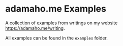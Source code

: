 # adamaho.me Examples

A collection of examples from writings on my website https://adamaho.me/writing.

All examples can be found in the `examples` folder.
